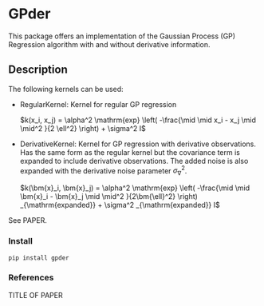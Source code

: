 # GPder 

This package offers an implementation of the Gaussian Process (GP) Regression 
algorithm with and without derivative information. 

## Description 
The following kernels can be used:
- RegularKernel: Kernel for regular GP regression

    $k(x_i, x_j) = \alpha^2 \mathrm{exp} \left( -\frac{\mid \mid x_i - x_j \mid \mid^2 }{2 \ell^2} \right) + \sigma^2 I$

- DerivativeKernel: Kernel for GP regression with derivative observations. Has the same form as the regular kernel but the covariance term is expanded to include derivative observations. The added noise is also expanded with the derivative noise parameter $\sigma^2_{\nabla}$.

    $k(\bm{x}_i, \bm{x}_j) = \alpha^2 \mathrm{exp} \left( -\frac{\mid \mid \bm{x}_i - \bm{x}_j \mid \mid^2 }{2\bm{\ell}^2} \right) _{\mathrm{expanded}} + \sigma^2 _{\mathrm{expanded}} I$


See PAPER.

### Install

```
pip install gpder
```

### References

TITLE OF PAPER